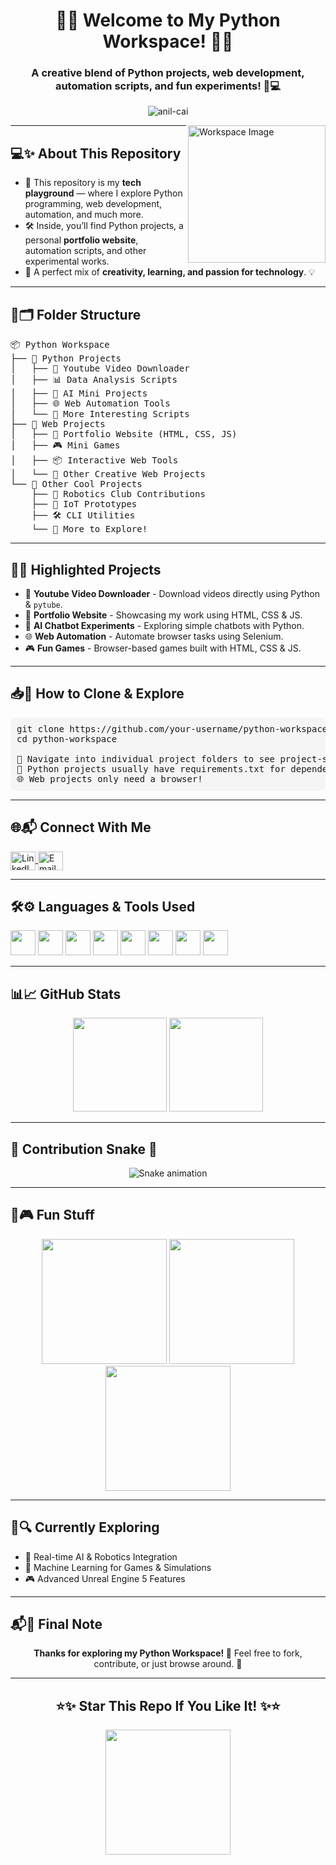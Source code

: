 <h1 align="center">📂✨ Welcome to My Python Workspace! 🐍🚀</h1>
<h3 align="center">A creative blend of Python projects, web development, automation scripts, and fun experiments! 🎨💻</h3>

<p align="center">
    <img src="https://komarev.com/ghpvc/?username=Anil-Cai&label=Profile%20views&color=ff69b4&style=flat" alt="anil-cai" />
</p>

<img align="right" height="220" src="https://revolucaonerd.com/wordpress/wp-content/files/revolucaonerd.com/2023/02/sanji-one-piece.webp" alt="Workspace Image" />

---

<h2 align="left">💻✨ About This Repository</h2>

- 🎯 This repository is my **tech playground** — where I explore Python programming, web development, automation, and much more.
- 🛠️ Inside, you’ll find Python projects, a personal **portfolio website**, automation scripts, and other experimental works.
- 🌟 A perfect mix of **creativity, learning, and passion for technology**. 💡

---

<h2 align="left">📂🗂️ Folder Structure</h2>

<pre>
📦 Python Workspace
├── 📂 Python Projects
│   ├── 🎥 Youtube Video Downloader
│   ├── 📊 Data Analysis Scripts
│   ├── 🤖 AI Mini Projects
│   ├── 🌐 Web Automation Tools
│   └── 📁 More Interesting Scripts
├── 📂 Web Projects
│   ├── 📝 Portfolio Website (HTML, CSS, JS)
│   ├── 🎮 Mini Games
│   ├── 📦 Interactive Web Tools
│   └── 📁 Other Creative Web Projects
└── 📂 Other Cool Projects
    ├── 🤖 Robotics Club Contributions
    ├── 📡 IoT Prototypes
    ├── 🛠️ CLI Utilities
    └── 📁 More to Explore!
</pre>

---

<h2 align="left">🚀🌟 Highlighted Projects</h2>

<ul>
    <li>🎥 <b>Youtube Video Downloader</b> - Download videos directly using Python & <code>pytube</code>.</li>
    <li>📝 <b>Portfolio Website</b> - Showcasing my work using HTML, CSS & JS.</li>
    <li>🤖 <b>AI Chatbot Experiments</b> - Exploring simple chatbots with Python.</li>
    <li>🌐 <b>Web Automation</b> - Automate browser tasks using Selenium.</li>
    <li>🎮 <b>Fun Games</b> - Browser-based games built with HTML, CSS & JS.</li>
</ul>

---

<h2 align="left">📥📂 How to Clone & Explore</h2>

<pre style="background-color: #f5f5f5; padding: 10px; border-radius: 10px;">
git clone https://github.com/your-username/python-workspace.git
cd python-workspace

📂 Navigate into individual project folders to see project-specific instructions.
🐍 Python projects usually have requirements.txt for dependencies.
🌐 Web projects only need a browser!
</pre>

---

<h2 align="left">🌐📬 Connect With Me</h2>
<p align="left">
    <a href="https://linkedin.com/in/anil-ai" target="_blank">
        <img align="center" src="https://raw.githubusercontent.com/rahuldkjain/github-profile-readme-generator/master/src/images/icons/Social/linked-in-alt.svg" alt="LinkedIn" height="30" width="40" />
    </a>
    <a href="mailto:ballaanilkumar369@gmail.com" target="_blank">
        <img align="center" src="https://cdn.jsdelivr.net/npm/simple-icons@v3/icons/gmail.svg" alt="Email" height="30" width="40" />
    </a>
</p>

---

<h2 align="left">🛠️⚙️ Languages & Tools Used</h2>
<p align="left">
    <a href="https://www.python.org" target="_blank"><img src="https://cdn.jsdelivr.net/gh/devicons/devicon/icons/python/python-original.svg" height="40" /></a>
    <a href="https://www.w3.org/html/" target="_blank"><img src="https://cdn.jsdelivr.net/gh/devicons/devicon/icons/html5/html5-original.svg" height="40" /></a>
    <a href="https://www.w3schools.com/css/" target="_blank"><img src="https://cdn.jsdelivr.net/gh/devicons/devicon/icons/css3/css3-original.svg" height="40" /></a>
    <a href="https://www.javascript.com/" target="_blank"><img src="https://cdn.jsdelivr.net/gh/devicons/devicon/icons/javascript/javascript-original.svg" height="40" /></a>
    <a href="https://www.blender.org/" target="_blank"><img src="https://cdn.jsdelivr.net/gh/devicons/devicon/icons/blender/blender-original.svg" height="40" /></a>
    <a href="https://unrealengine.com/" target="_blank"><img src="https://cdn.jsdelivr.net/gh/devicons/devicon/icons/unrealengine/unrealengine-original.svg" height="40" /></a>
    <a href="https://www.mysql.com/" target="_blank"><img src="https://cdn.jsdelivr.net/gh/devicons/devicon/icons/mysql/mysql-original.svg" height="40" /></a>
    <a href="https://opencv.org/" target="_blank"><img src="https://www.vectorlogo.zone/logos/opencv/opencv-icon.svg" height="40" /></a>
</p>

---

<h2 align="left">📊📈 GitHub Stats</h2>
<div align="center">
    <img src="https://github-readme-stats.vercel.app/api?username=Anil-Cai&show_icons=true&theme=tokyonight&count_private=true" height="150" />
    <img src="https://github-readme-stats.vercel.app/api/top-langs/?username=Anil-Cai&layout=compact&theme=tokyonight" height="150" />
</div>

---

<h2 align="left">🐍 Contribution Snake 🐍</h2>
<p align="center">
    <img src="https://raw.githubusercontent.com/Anil-Cai/Anil-Cai/output/snake.svg" alt="Snake animation" />
</p>

---

<h2 align="left">🎉🎮 Fun Stuff</h2>
<div align="center">
    <img src="https://media.giphy.com/media/2IudUHdI075HL02Pkk/giphy.gif" width="200">
    <img src="https://media.giphy.com/media/L8K62iTDkzGX6/giphy.gif" width="200">
    <img src="https://media.giphy.com/media/JWuBH9rCO2uZuHBFpm/giphy.gif" width="200">
</div>

---

<h2 align="left">📌🔍 Currently Exploring</h2>
<ul>
    <li>🤖 Real-time AI & Robotics Integration</li>
    <li>🧠 Machine Learning for Games & Simulations</li>
    <li>🎮 Advanced Unreal Engine 5 Features</li>
</ul>

---

<h2 align="left">📬💬 Final Note</h2>
<p align="center"><b>Thanks for exploring my Python Workspace! 🙌</b> Feel free to fork, contribute, or just browse around. 🚀</p>

---

<h2 align="center">⭐✨ Star This Repo If You Like It! ✨⭐</h2>
<p align="center">
    <img src="https://media.giphy.com/media/3ohc0V8FuVgOZJ7Xok/giphy.gif" width="200">
</p>
